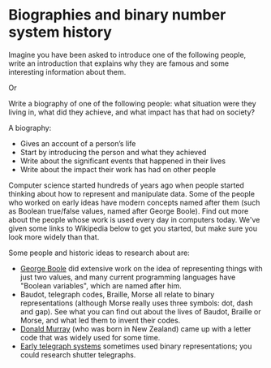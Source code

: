 # Biographies and binary number system history

Imagine you have been asked to introduce one of the following people, write an introduction that explains why they are famous and some interesting information about them.

Or

Write a biography of one of the following people: what situation were they living in, what did they achieve, and what impact has that had on society?

A biography:

- Gives an account of a person’s life
- Start by introducing the person and what they achieved
- Write about the significant events that happened in their lives
- Write about the impact their work has had on other people

Computer science started hundreds of years ago when people started thinking about how to represent and manipulate data. Some of the people who worked on early ideas have modern concepts named after them (such as Boolean true/false values, named after George Boole). Find out more about the people whose work is used every day in computers today. We've given some links to Wikipedia below to get you started, but make sure you look more widely than that.

Some people and historic ideas to research about are:

- [George Boole](https://en.wikipedia.org/wiki/George_Boole) did extensive work on the idea of representing things with just two values, and many current programming languages have "Boolean variables", which are named after him.
- Baudot, telegraph codes, Braille, Morse all relate to binary representations (although Morse really uses three symbols: dot, dash and gap). See what you can find out about the lives of Baudot, Braille or Morse, and what led them to invent their codes.
- [Donald Murray](https://en.wikipedia.org/wiki/Donald_Murray_%28inventor%29) (who was born in New Zealand) came up with a letter code that was widely used for some time.
- [Early telegraph systems](https://en.wikipedia.org/wiki/Semaphore_line) sometimes used binary representations; you could research shutter telegraphs.